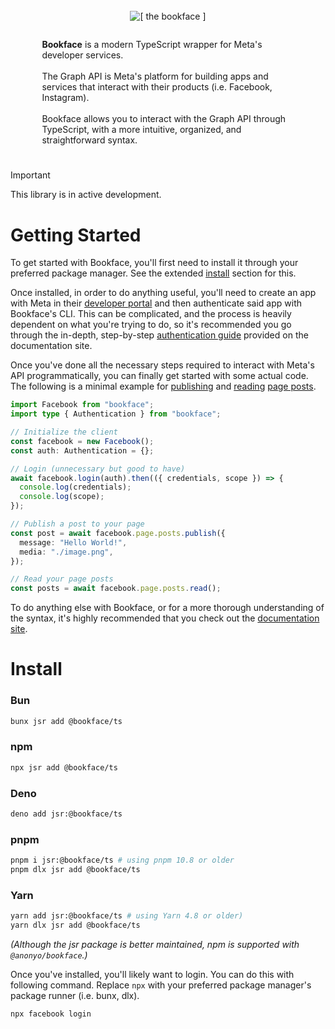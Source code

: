 <div style="display: flex; flex-direction: column; align-items: center; padding: 5% 10%;">
  <img src="https://i.ibb.co/jk6219sS/repo-logo.png" alt="[ the bookface ]" />
  <span style="margin-top: 2em;"><b>Bookface</b> is a modern TypeScript wrapper for <a src="https://developers.facebook.com/docs/">Meta's developer services</a>.</span>
  <br />
  <span>
  The Graph API is Meta's platform for building apps and services that interact with their products (i.e. Facebook, Instagram).
  </span>
  <br />
  <span>
  Bookface allows you to interact with the Graph API through TypeScript, with a more intuitive, organized, and straightforward syntax.
  </span>
</div>

> [!IMPORTANT]  
> This library is in active development.

# Getting Started

To get started with Bookface, you'll first need to install it through your preferred package manager. See the extended [install](#install) section for this.

Once installed, in order to do anything useful, you'll need to create an app with Meta in their [developer portal](https://developers.facebook.com/) and then authenticate said app with Bookface's CLI. This can be complicated, and the process is heavily dependent on what you're trying to do, so it's recommended you go through the in-depth, step-by-step [authentication guide](https://facebook-js-sdk.vercel.app/authentication) provided on the documentation site.

Once you've done all the necessary steps required to interact with Meta's API programmatically, you can finally get started with some actual code. The following is a minimal example for [publishing](https://facebook-js-sdk.vercel.app/posts#creating-posts) and [reading](https://facebook-js-sdk.vercel.app/posts#reading-posts) [page posts](https://facebook-js-sdk.vercel.app/posts#page-posts).

```typescript
import Facebook from "bookface";
import type { Authentication } from "bookface";

// Initialize the client
const facebook = new Facebook();
const auth: Authentication = {};

// Login (unnecessary but good to have)
await facebook.login(auth).then(({ credentials, scope }) => {
  console.log(credentials);
  console.log(scope);
});

// Publish a post to your page
const post = await facebook.page.posts.publish({
  message: "Hello World!",
  media: "./image.png",
});

// Read your page posts
const posts = await facebook.page.posts.read();
```

To do anything else with Bookface, or for a more thorough understanding of the syntax, it's highly recommended that you check out the [documentation site](https://facebook-js-sdk.vercel.app).

# Install

### Bun

```sh
bunx jsr add @bookface/ts
```

### npm

```sh
npx jsr add @bookface/ts
```

### Deno

```sh
deno add jsr:@bookface/ts
```

### pnpm

```sh
pnpm i jsr:@bookface/ts # using pnpm 10.8 or older
pnpm dlx jsr add @bookface/ts
```

### Yarn

```sh
yarn add jsr:@bookface/ts # using Yarn 4.8 or older)
yarn dlx jsr add @bookface/ts
```

_(Although the jsr package is better maintained, npm is supported with `@anonyo/bookface`.)_

Once you've installed, you'll likely want to login. You can do this with following command. Replace `npx` with your preferred package manager's package runner (i.e. bunx, dlx).

```sh
npx facebook login
```
